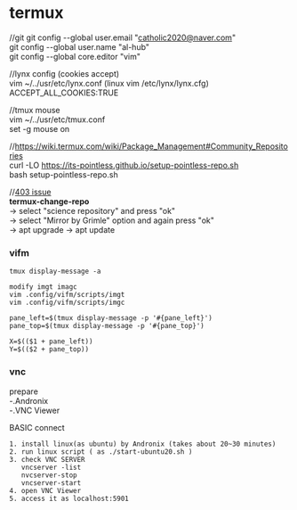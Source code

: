 # termux

//git
git config --global user.email "catholic2020@naver.com"  
git config --global user.name "al-hub"  
git config --global core.editor "vim"  

//lynx config (cookies accept)  
vim ~/../usr/etc/lynx.conf (linux vim /etc/lynx/lynx.cfg)  
ACCEPT_ALL_COOKIES:TRUE  

//tmux mouse  
vim ~/../usr/etc/tmux.conf  
set -g mouse on  

//https://wiki.termux.com/wiki/Package_Management#Community_Repositories  
curl -LO https://its-pointless.github.io/setup-pointless-repo.sh  
bash setup-pointless-repo.sh  


//[403 issue](https://knowledgeinfinteloop.blogspot.com/2021/09/100-fixed-termux-all-errors-403.html)  
**termux-change-repo**   
→ select "science repository" and press "ok"  
→ select "Mirror by Grimle" option and again press "ok"   
→ apt upgrade  → apt update  

### vifm  
```
tmux display-message -a  

modify imgt imagc  
vim .config/vifm/scripts/imgt  
vim .config/vifm/scripts/imgc  
  
pane_left=$(tmux display-message -p '#{pane_left}')  
pane_top=$(tmux display-message -p '#{pane_top}')  
  
X=$(($1 + pane_left))  
Y=$(($2 + pane_top))  
```


### vnc  
prepare  
-.Andronix  
-.VNC Viewer  

BASIC connect
```
1. install linux(as ubuntu) by Andronix (takes about 20~30 minutes)
2. run linux script ( as ./start-ubuntu20.sh )
3. check VNC SERVER 
   vncserver -list  
   nvcserver-stop  
   vncserver-start  
4. open VNC Viewer
5. access it as localhost:5901
   
```
